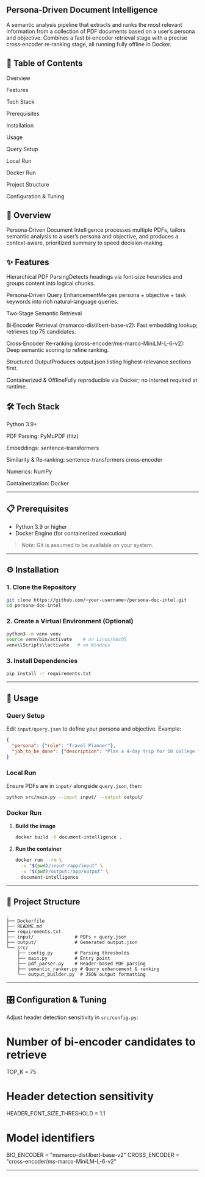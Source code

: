 ## Persona‑Driven Document Intelligence

A semantic analysis pipeline that extracts and ranks the most relevant information from a collection of PDF documents based on a user’s persona and objective. Combines a fast bi‑encoder retrieval stage with a precise cross‑encoder re‑ranking stage, all running fully offline in Docker.

## 🚀 Table of Contents

Overview

Features

Tech Stack

Prerequisites

Installation

Usage

Query Setup

Local Run

Docker Run

Project Structure

Configuration & Tuning

## 📖 Overview

Persona‑Driven Document Intelligence processes multiple PDFs, tailors semantic analysis to a user’s persona and objective, and produces a context‑aware, prioritized summary to speed decision‑making.

## ✨ Features

Hierarchical PDF ParsingDetects headings via font‑size heuristics and groups content into logical chunks.

Persona‑Driven Query EnhancementMerges persona + objective + task keywords into rich natural‑language queries.

Two‑Stage Semantic Retrieval

Bi‑Encoder Retrieval (msmarco-distilbert-base-v2): Fast embedding lookup; retrieves top 75 candidates.

Cross‑Encoder Re‑ranking (cross-encoder/ms-marco-MiniLM-L-6-v2): Deep semantic scoring to refine ranking.

Structured OutputProduces output.json listing highest‑relevance sections first.

Containerized & OfflineFully reproducible via Docker; no internet required at runtime.

## 🛠 Tech Stack

Python 3.9+

PDF Parsing: PyMuPDF (fitz)

Embeddings: sentence-transformers

Similarity & Re‑ranking: sentence-transformers cross‑encoder

Numerics: NumPy

Containerization: Docker

---

## 📋 Prerequisites

* Python 3.9 or higher
* Docker Engine (for containerized execution)

> *Note*: Git is assumed to be available on your system.

---

## ⚙️ Installation

### 1. Clone the Repository

```bash
git clone https://github.com/<your-username>/persona-doc-intel.git
cd persona-doc-intel
```

### 2. Create a Virtual Environment (Optional)

```bash
python3 -m venv venv
source venv/bin/activate    # on Linux/macOS
venv\\Scripts\\activate   # on Windows
```

### 3. Install Dependencies

```bash
pip install -r requirements.txt
```

---

## 🚀 Usage

### Query Setup

Edit `input/query.json` to define your persona and objective. Example:

```json
{
  "persona": {"role": "Travel Planner"},
  "job_to_be_done": {"description": "Plan a 4-day trip for 10 college friends."}
}
```

### Local Run

Ensure PDFs are in `input/` alongside `query.json`, then:

```bash
python src/main.py --input input/ --output output/
```

### Docker Run

1. **Build the image**

   ```bash
   docker build -t document-intelligence .
   ```
2. **Run the container**

   ```bash
   docker run --rm \
     -v "$(pwd)/input:/app/input" \
     -v "$(pwd)/output:/app/output" \
     document-intelligence
   ```

---

## 📂 Project Structure

```
.
├── Dockerfile
├── README.md
├── requirements.txt
├── input/               # PDFs + query.json
├── output/              # Generated output.json
└── src/
    ├── config.py        # Parsing thresholds
    ├── main.py          # Entry point
    ├── pdf_parser.py    # Header-based PDF parsing
    ├── semantic_ranker.py # Query enhancement & ranking
    └── output_builder.py  # JSON output formatting
```

---

## 🎛 Configuration & Tuning

Adjust header detection sensitivity in `src/config.py`:

# Number of bi-encoder candidates to retrieve
TOP_K = 75

# Header detection sensitivity
HEADER_FONT_SIZE_THRESHOLD = 1.1

# Model identifiers
BIO_ENCODER = "msmarco-distilbert-base-v2"
CROSS_ENCODER = "cross-encoder/ms-marco-MiniLM-L-6-v2"

---

